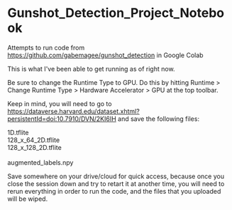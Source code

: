 # Gunshot_Detection_Project_Notebook
Attempts to run code from https://github.com/gabemagee/gunshot_detection in Google Colab 

This is what I've been able to get running as of right now.

Be sure to change the Runtime Type to GPU. Do this by hitting Runtime > Change Runtime Type > Hardware Accelerator > GPU at the top toolbar.

Keep in mind, you will need to go to https://dataverse.harvard.edu/dataset.xhtml?persistentId=doi:10.7910/DVN/2KI6IH and save the following files:

1D.tflite<br />
128_x_64_2D.tflite<br />
128_x_128_2D.tflite<br /><br />
augmented_labels.npy<br />

Save somewhere on your drive/cloud for quick access, because once you close the session down and try to retart it at another time, you will need to rerun everything in order to run the code, and the files that you uploaded will be wiped.

